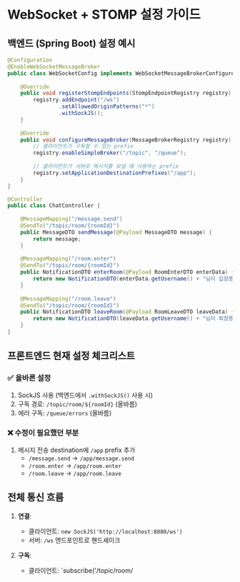 # WebSocket + STOMP 설정 가이드

## 백엔드 (Spring Boot) 설정 예시

```java
@Configuration
@EnableWebSocketMessageBroker
public class WebSocketConfig implements WebSocketMessageBrokerConfigurer {
    
    @Override
    public void registerStompEndpoints(StompEndpointRegistry registry) {
        registry.addEndpoint("/ws")
                .setAllowedOriginPatterns("*")
                .withSockJS();
    }
    
    @Override
    public void configureMessageBroker(MessageBrokerRegistry registry) {
        // 클라이언트가 구독할 수 있는 prefix
        registry.enableSimpleBroker("/topic", "/queue");
        
        // 클라이언트가 서버로 메시지를 보낼 때 사용하는 prefix
        registry.setApplicationDestinationPrefixes("/app");
    }
}

@Controller
public class ChatController {
    
    @MessageMapping("/message.send")
    @SendTo("/topic/room/{roomId}")
    public MessageDTO sendMessage(@Payload MessageDTO message) {
        return message;
    }
    
    @MessageMapping("/room.enter")
    @SendTo("/topic/room/{roomId}")
    public NotificationDTO enterRoom(@Payload RoomEnterDTO enterData) {
        return new NotificationDTO(enterData.getUsername() + "님이 입장했습니다.");
    }
    
    @MessageMapping("/room.leave")
    @SendTo("/topic/room/{roomId}")
    public NotificationDTO leaveRoom(@Payload RoomLeaveDTO leaveData) {
        return new NotificationDTO(leaveData.getUsername() + "님이 퇴장했습니다.");
    }
}
```

## 프론트엔드 현재 설정 체크리스트

### ✅ 올바른 설정
1. SockJS 사용 (백엔드에서 `.withSockJS()` 사용 시)
2. 구독 경로: `/topic/room/${roomId}` (올바름)
3. 에러 구독: `/queue/errors` (올바름)

### ❌ 수정이 필요했던 부분
1. 메시지 전송 destination에 `/app` prefix 추가
   - `/message.send` → `/app/message.send`
   - `/room.enter` → `/app/room.enter`
   - `/room.leave` → `/app/room.leave`

## 전체 통신 흐름

1. **연결**: 
   - 클라이언트: `new SockJS('http://localhost:8080/ws')`
   - 서버: `/ws` 엔드포인트로 핸드셰이크

2. **구독**:
   - 클라이언트: `subscribe('/topic/room/